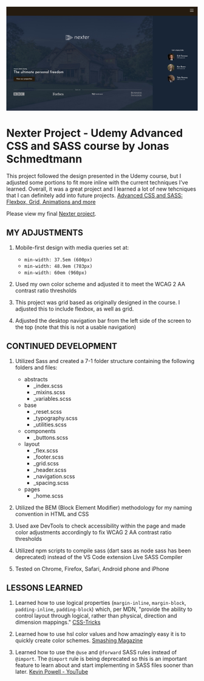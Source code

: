 ![Nexter](./design/Nexter-project.jpg)

# Nexter Project - Udemy Advanced CSS and SASS course by Jonas Schmedtmann

This project followed the design presented in the Udemy course, but I adjusted some portions to fit more inline with the current techniques I've learned. Overall, it was a great project and I learned a lot of new tehcniques that I can definitely add into future projects.
[Advanced CSS and SASS: Flexbox, Grid, Animations and more](https://www.udemy.com/course/advanced-css-and-sass/)

Please view my final [Nexter project](https://jschuh23.github.io/Udemy-Course-Projects/Nexter/dist/index.html).

## MY ADJUSTMENTS

1. Mobile-first design with media queries set at:

    - `min-width: 37.5em (600px)`
    - `min-width: 48.9em (783px)`
    - `min-width: 60em (960px)`

1. Used my own color scheme and adjusted it to meet the WCAG 2 AA contrast ratio thresholds

1. This project was grid based as originally designed in the course. I adjusted this to include flexbox, as well as grid.

1. Adjusted the desktop navigation bar from the left side of the screen to the top (note that this is not a usable navigation)

## CONTINUED DEVELOPMENT

1. Utilized Sass and created a 7-1 folder structure containing the following folders and files:
    - abstracts
        - \_index.scss
        - \_mixins.scss
        - \_variables.scss
    - base
        - \_reset.scss
        - \_typography.scss
        - \_utilities.scss
    - components
        - \_buttons.scss
    - layout
        - \_flex.scss
        - \_footer.scss
        - \_grid.scss
        - \_header.scss
        - \_navigation.scss
        - \_spacing.scss
    - pages
        - \_home.scss

1. Utilized the BEM (Block Element Modifier) methodology for my naming convention in HTML and CSS

1. Used axe DevTools to check accessibility within the page and made color adjustments accordingly to fix WCAG 2 AA contrast ratio thresholds

1. Utilized npm scripts to compile sass (dart sass as node sass has been deprecated) instead of the VS Code extension Live SASS Compiler

1. Tested on Chrome, Firefox, Safari, Android phone and iPhone

## LESSONS LEARNED

1. Learned how to use logical properties (`margin-inline`, `margin-block`, `padding-inline`, `padding-block`) which, per MDN, "provide the ability to control layout through logical, rather than physical, direction and dimension mappings." [CSS-Tricks](https://css-tricks.com/css-logical-properties-and-values/)

1. Learned how to use hsl color values and how amazingly easy it is to quickly create color schemes. [Smashing Magazine](https://www.smashingmagazine.com/2021/07/hsl-colors-css/)

1. Learned how to use the `@use` and `@forward` SASS rules instead of `@import`. The `@import` rule is being deprecated so this is an important feature to learn about and start implementing in SASS files sooner than later. [Kevin Powell - YouTube](https://www.youtube.com/watch?v=CR-a8upNjJ0&list=LL&index=16)
